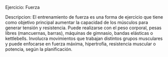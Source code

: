 Ejercicio: Fuerza

Descripcion:
El entrenamiento de fuerza es una forma de ejercicio que tiene como objetivo principal aumentar la capacidad de los músculos para generar tensión y resistencia. Puede realizarse con el peso corporal, pesas libres (mancuernas, barras), máquinas de gimnasio, bandas elásticas o kettlebells. Involucra movimientos que trabajan distintos grupos musculares y puede enfocarse en fuerza máxima, hipertrofia, resistencia muscular o potencia, según la planificación.